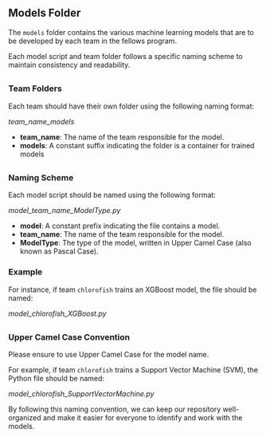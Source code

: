 ## Models Folder

The `models` folder contains the various machine learning models that are to be developed by each team in the fellows program.

Each model script and team folder follows a specific naming scheme to maintain consistency and readability.

##

### Team Folders

Each team should have their own folder using the following naming format:

*team_name_models*

- **team_name**: The name of the team responsible for the model.
- **models**: A constant suffix indicating the folder is a container for trained models

##

### Naming Scheme

Each model script should be named using the following format:


*model_team_name_ModelType.py*
- **model**: A constant prefix indicating the file contains a model.
- **team_name**: The name of the team responsible for the model.
- **ModelType**: The type of the model, written in Upper Camel Case (also known as Pascal Case).

### Example

For instance, if team `chlorofish` trains an XGBoost model, the file should be named:

*model_chlorofish_XGBoost.py*

##

### Upper Camel Case Convention

Please ensure to use Upper Camel Case for the model name. 

For example, if team `chlorofish` trains a Support Vector Machine (SVM), the Python file should be named:

*model_chlorofish_SupportVectorMachine.py*

By following this naming convention, we can keep our repository well-organized and make it easier for everyone to identify and work with the models.


